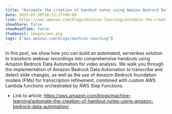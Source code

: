 ```yaml
---
title: "Automate the creation of handout notes using Amazon Bedrock Data Automation"
date: 2025-07-30T16:22:27+00:00
link: https://aws.amazon.com/blogs/machine-learning/automate-the-creation-of-handout-notes-using-amazon-bedrock-data-automation/
showShare: false
showReadTime: false
thumbnail: images/aws.png
tags: ["aws.amazon.com/blogs/machine-learning"]
---
```

In this post, we show how you can build an automated, serverless solution to transform webinar recordings into comprehensive handouts using Amazon Bedrock Data Automation for video analysis. We walk you through the implementation of Amazon Bedrock Data Automation to transcribe and detect slide changes, as well as the use of Amazon Bedrock foundation models (FMs) for transcription refinement, combined with custom AWS Lambda functions orchestrated by AWS Step Functions.

- Link to article: https://aws.amazon.com/blogs/machine-learning/automate-the-creation-of-handout-notes-using-amazon-bedrock-data-automation/